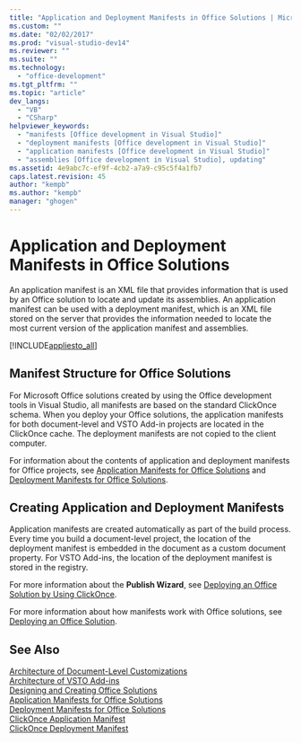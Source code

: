 ```yaml
---
title: "Application and Deployment Manifests in Office Solutions | Microsoft Docs"
ms.custom: ""
ms.date: "02/02/2017"
ms.prod: "visual-studio-dev14"
ms.reviewer: ""
ms.suite: ""
ms.technology: 
  - "office-development"
ms.tgt_pltfrm: ""
ms.topic: "article"
dev_langs: 
  - "VB"
  - "CSharp"
helpviewer_keywords: 
  - "manifests [Office development in Visual Studio]"
  - "deployment manifests [Office development in Visual Studio]"
  - "application manifests [Office development in Visual Studio]"
  - "assemblies [Office development in Visual Studio], updating"
ms.assetid: 4e9abc7c-ef9f-4cb2-a7a9-c95c5f4a1fb7
caps.latest.revision: 45
author: "kempb"
ms.author: "kempb"
manager: "ghogen"
---
```

# Application and Deployment Manifests in Office Solutions
  An application manifest is an XML file that provides information that is used by an Office solution to locate and update its assemblies. An application manifest can be used with a deployment manifest, which is an XML file stored on the server that provides the information needed to locate the most current version of the application manifest and assemblies.  
  
 [!INCLUDE[appliesto_all](../vsto/includes/appliesto-all-md.md)]  
  
## Manifest Structure for Office Solutions  
 For Microsoft Office solutions created by using the Office development tools in Visual Studio, all manifests are based on the standard ClickOnce schema. When you deploy your Office solutions, the application manifests for both document-level and VSTO Add-in projects are located in the ClickOnce cache. The deployment manifests are not copied to the client computer.  
  
 For information about the contents of application and deployment manifests for Office projects, see [Application Manifests for Office Solutions](../vsto/application-manifests-for-office-solutions.md) and [Deployment Manifests for Office Solutions](../vsto/deployment-manifests-for-office-solutions.md).  
  
## Creating Application and Deployment Manifests  
 Application manifests are created automatically as part of the build process. Every time you build a document-level project, the location of the deployment manifest is embedded in the document as a custom document property. For VSTO Add-ins, the location of the deployment manifest is stored in the registry.  
  
 For more information about the **Publish Wizard**, see [Deploying an Office Solution by Using ClickOnce](../vsto/deploying-an-office-solution-by-using-clickonce.md).  
  
 For more information about how manifests work with Office solutions, see [Deploying an Office Solution](../vsto/deploying-an-office-solution.md).  
  
## See Also  
 [Architecture of Document-Level Customizations](../vsto/architecture-of-document-level-customizations.md)   
 [Architecture of VSTO Add-ins](../vsto/architecture-of-vsto-add-ins.md)   
 [Designing and Creating Office Solutions](../vsto/designing-and-creating-office-solutions.md)   
 [Application Manifests for Office Solutions](../vsto/application-manifests-for-office-solutions.md)   
 [Deployment Manifests for Office Solutions](../vsto/deployment-manifests-for-office-solutions.md)   
 [ClickOnce Application Manifest](/visualstudio/deployment/clickonce-application-manifest)   
 [ClickOnce Deployment Manifest](/visualstudio/deployment/clickonce-deployment-manifest)  
  
  